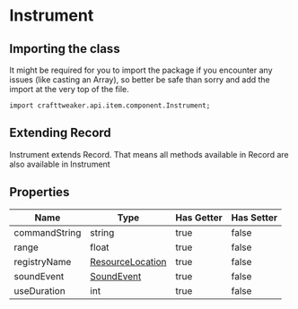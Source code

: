 # Instrument

## Importing the class

It might be required for you to import the package if you encounter any issues (like casting an Array), so better be safe than sorry and add the import at the very top of the file.
```zenscript
import crafttweaker.api.item.component.Instrument;
```


## Extending Record

Instrument extends Record. That means all methods available in Record are also available in Instrument

## Properties

|     Name      |                            Type                            | Has Getter | Has Setter |
|---------------|------------------------------------------------------------|------------|------------|
| commandString | string                                                     | true       | false      |
| range         | float                                                      | true       | false      |
| registryName  | [ResourceLocation](/vanilla/api/resource/ResourceLocation) | true       | false      |
| soundEvent    | [SoundEvent](/vanilla/api/sound/SoundEvent)                | true       | false      |
| useDuration   | int                                                        | true       | false      |

